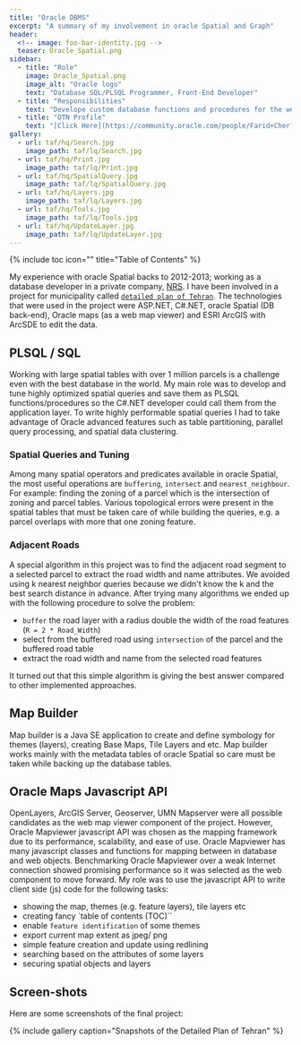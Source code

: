```yaml
---
title: "Oracle DBMS"
excerpt: "A summary of my involvement in oracle Spatial and Graph"
header:
  <!-- image: foo-bar-identity.jpg -->
  teaser: Oracle_Spatial.png
sidebar:
  - title: "Role"
    image: Oracle_Spatial.png
    image_alt: "Oracle logo"
    text: "Database SQL/PLSQL Programmer, Front-End Developer"
  - title: "Responsibilities"
    text: "Develope custom database functions and procedures for the web developer, prepare map based javascript code for the front-end web developer."
  - title: "OTN Profile"
    text: "[Click Here](https://community.oracle.com/people/Farid+Cher)"
gallery:
  - url: taf/hq/Search.jpg
    image_path: taf/lq/Search.jpg
  - url: taf/hq/Print.jpg
    image_path: taf/lq/Print.jpg
  - url: taf/hq/SpatialQuery.jpg
    image_path: taf/lq/SpatialQuery.jpg
  - url: taf/hq/Layers.jpg
    image_path: taf/lq/Layers.jpg
  - url: taf/hq/Tools.jpg
    image_path: taf/lq/Tools.jpg
  - url: taf/hq/UpdateLayer.jpg
    image_path: taf/lq/UpdateLayer.jpg
---
```

{% include toc icon="" title="Table of Contents" %}

My experience with oracle Spatial backs to 2012-2013; working as a database developer in a private company, [NRS](http://www.nrsgeo.com/). I have been involved in a project for municipality called [`detailed plan of Tehran`](http://en.tehran.ir/ViewArticle/tabid/77/ArticleId/630/Detailed-Plan-Is-Tehrans-Strategic-Document-for-Urban-Management.aspx). The technologies that were used in the project were ASP.NET, C#.NET, oracle Spatial (DB back-end), Oracle maps (as a web map viewer) and ESRI ArcGIS with ArcSDE to edit the data.

## PLSQL / SQL
Working with large spatial tables with over 1 million parcels is a challenge even with the best database in the world. My main role was to develop and tune highly optimized spatial queries and save them as PLSQL functions/procedures so the C#.NET developer could call them from the application layer. To write highly performable spatial queries I had to take advantage of Oracle advanced features such as table partitioning, parallel query processing, and spatial data clustering. 

### Spatial Queries and Tuning
Among many spatial operators and predicates available in oracle Spatial, the most useful operations are `buffering`, `intersect` and `nearest_neighbour`. For example: finding the zoning of a parcel which is the intersection of zoning and parcel tables. 
Various topological errors were present in the spatial tables that must be taken care of while building the queries, e.g. a parcel overlaps with more that one zoning feature.

### Adjacent Roads
A special algorithm in this project was to find the adjacent road segment to a selected parcel to extract the road width and name attributes. We avoided using k nearest neighbor queries because we didn't know the k and the best search distance in advance.
After trying many algorithms we ended up with the following procedure to solve the problem:

- `buffer` the road layer with a radius double the width of the road features (`R = 2 * Road_Width`)
- select from the buffered road using `intersection` of the parcel and the buffered road table
- extract the road width and name from the selected road features

It turned out that this simple algorithm is giving the best answer compared to other implemented approaches.

## Map Builder
Map builder is a Java SE application to create and define symbology for themes (layers), creating Base Maps, Tile Layers and etc. Map builder works mainly with the metadata tables of oracle Spatial so care must be taken while backing up the database tables.

## Oracle Maps Javascript API
OpenLayers, ArcGIS Server, Geoserver, UMN Mapserver were all possible candidates as the web map viewer component of the project. However, Oracle Mapviewer javascript API was chosen as the mapping framework due to its performance, scalability, and ease of use. Oracle Mapviewer has many javascript classes and functions for mapping between in database and web objects. Benchmarking Oracle Mapviewer over a weak Internet connection showed promising performance so it was selected as the web component to move forward. 
My role was to use the javascript API to write client side (js) code for the following tasks:

- showing the map, themes (e.g. feature layers), tile layers etc
- creating fancy `table of contents (TOC)``
- enable `feature identification` of some themes
- export current map extent as jpeg/  png
- simple feature creation and update using redlining
- searching based on the attributes of some layers
- securing spatial objects and layers


## Screen-shots
Here are some screenshots of the final project:

{% include gallery caption="Snapshots of the Detailed Plan of Tehran" %}
